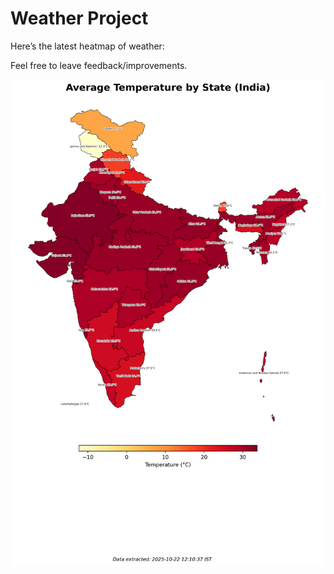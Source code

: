 # Weather Project

Here’s the latest heatmap of weather:

Feel free to leave feedback/improvements.

![India Heatmap](docs/assets/india_heatmap.png?v=F87C67)
